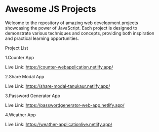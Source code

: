 # Awesome JS Projects

Welcome to the repository of amazing web development projects showcasing the power of JavaScript. Each project is designed to demonstrate various techniques and concepts, providing both inspiration and practical learning opportunities.

Project List

1.Counter App

  Live Link: https://counter-webapplication.netlify.app/

2.Share Modal App

  Live Link: https://share-modal-tanukaur.netlify.app/

3.Password Generator App

  Live Link: https://passwordgenerator-web-app.netlify.app/

4.Weather App

  Live Link: https://weather-applicationlive.netlify.app/
